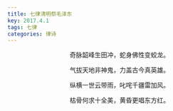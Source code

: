 ```yaml
---
title: 七律清明祭毛泽东
key: 2017.4.1
tags: 七律
categories: 律诗
---
```


<p align="center">奇脉韶峰生田冲，蛇身佛性变蛟龙。
</p>
<p align="center">气拔天地非神鬼，力盖古今真英雄。
</p>
<p align="center">纵横一世云带雨，叱咤千疆雷加风。
</p>
<p align="center">枯骨何求十全美，黄昏更唱东方红。
</p>
